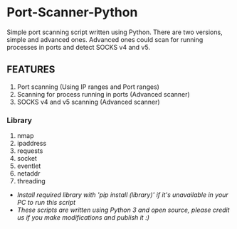 # Port-Scanner-Python
Simple port scanning script written using Python. There are two versions, simple and advanced ones.
Advanced ones could scan for running processes in ports and detect SOCKS v4 and v5.

## FEATURES
1. Port scanning (Using IP ranges and Port ranges)
2. Scanning for process running in ports (Advanced scanner)
3. SOCKS v4 and v5 scanning (Advanced scanner)

### Library
1. nmap
2. ipaddress
3. requests
4. socket
5. eventlet
6. netaddr
7. threading
- *Install required library with 'pip install (library)' if it's unavailable in your PC to run this script*
- *These scripts are written using Python 3 and open source, please credit us if you make modifications and publish it :)*
